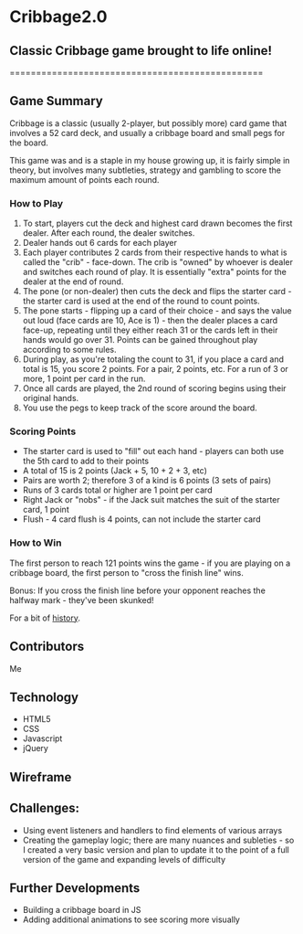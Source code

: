 # Cribbage2.0
## Classic Cribbage game brought to life online!
================================================

## Game Summary

Cribbage is a classic (usually 2-player, but possibly more) card game that involves a 52 card deck, and usually a cribbage board and small pegs for the board.

This game was and is a staple in my house growing up, it is fairly simple in theory, but involves many subtleties, strategy and gambling to score the maximum amount of points each round. 

### How to Play

1. To start, players cut the deck and highest card drawn becomes the first dealer. After each round, the dealer switches.
2. Dealer hands out 6 cards for each player
3. Each player contributes 2 cards from their respective hands to what is called the "crib" - face-down. The crib is "owned" by whoever is dealer and switches each round of play. It is essentially "extra" points for the dealer at the end of round.
4. The pone (or non-dealer) then cuts the deck and flips the starter card - the starter card is used at the end of the round to count points.
5. The pone starts - flipping up a card of their choice - and says the value out loud (face cards are 10, Ace is 1) - then the dealer places a card face-up, repeating until they either reach 31 or the cards left in their hands would go over 31. Points can be gained throughout play according to some rules.
6. During play, as you're totaling the count to 31, if you place a card and total is 15, you score 2 points. For a pair, 2 points, etc. For a run of 3 or more, 1 point per card in the run.
7. Once all cards are played, the 2nd round of scoring begins using their original hands. 
8. You use the pegs to keep track of the score around the board.

### Scoring Points
* The starter card is used to "fill" out each hand - players can both use the 5th card to add to their points
* A total of 15 is 2 points (Jack + 5, 10 + 2 + 3, etc)
* Pairs are worth 2; therefore 3 of a kind is 6 points (3 sets of pairs)
* Runs of 3 cards total or higher are 1 point per card
* Right Jack or "nobs" - if the Jack suit matches the suit of the starter card, 1 point
* Flush - 4 card flush is 4 points, can not include the starter card

### How to Win
The first person to reach 121 points wins the game - if you are playing on a cribbage board, the first person to "cross the finish line" wins. 

Bonus: If you cross the finish line before your opponent reaches the halfway mark - they've been skunked!

For a bit of [history](https://en.wikipedia.org/wiki/Cribbage).

## Contributors
Me

## Technology
* HTML5
* CSS
* Javascript
* jQuery

## Wireframe

[wireframe]:wireframe/Desktop_Cribbage.png

## Challenges:
- Using event listeners and handlers to find elements of various arrays
- Creating the gameplay logic; there are many nuances and subleties - so I created a very basic version and plan to update it to the point of a full version of the game and expanding levels of difficulty

## Further Developments
- Building a cribbage board in JS
- Adding additional animations to see scoring more visually
